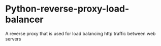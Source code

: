 # Python-reverse-proxy-load-balancer
A reverse proxy that is used for load balancing http traffic between web servers
